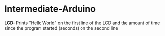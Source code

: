 # Intermediate-Arduino
**LCD:** 
Prints "Hello World" on the first line of the LCD and the amount of time since the program started (seconds) on the second line
